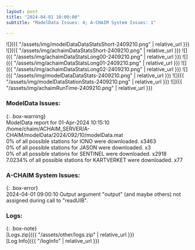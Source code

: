 ```yaml
---
layout: post
title: "2024-04-01 10:00:00"
subtitle: "ModelData Issues: 4; A-CHAIM System Issues: 1"

---
```


![]({{ "/assets/img/modelDataDataStatsShort-2409210.png" | relative_url }})
![]({{ "/assets/img/achaimDataStatsShort-2409210.png" | relative_url }})
![]({{ "/assets/img/achaimDataStatsLong00-2409210.png" | relative_url }})
![]({{ "/assets/img/achaimDataStatsLong01-2409210.png" | relative_url }})
![]({{ "/assets/img/achaimDataStatsLong02-2409210.png" | relative_url }})
![]({{ "/assets/img/modelDataDataStats-2409210.png" | relative_url }})
![]({{ "/assets/img/modelDataStationStats-2409210.png" | relative_url }})
![]({{ "/assets/img/achaimRunTime-2409210.png" | relative_url }})


### ModelData Issues:  
  
{: .box-warning}  
 ModelData report for 01-Apr-2024 10:15:10   
 /home/chaim/ACHAIM_SERVER/A-CHAIM/modelData/2024/092/10/modelData.mat   
 0% of all possible stations for IONO were downloaded. x3463   
 0% of all possible stations for JASON were downloaded. x3   
 0% of all possible stations for SENTINEL were downloaded. x2918   
 7.0234% of all possible stations for KARTVERKET were downloaded. x77   
  
### A-CHAIM System Issues:  
  
{: .box-error}  
2024-04-01 09:00:10 Output argument "output" (and maybe others) not assigned during call to "readUIB".  

### Logs:  
  
{: .box-note}  
[Logs.zip]({{ "/assets/other/logs.zip" | relative_url }})  
[Log Info]({{ "/logInfo" | relative_url }})  
